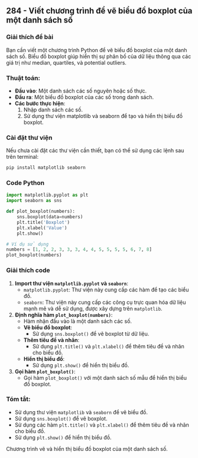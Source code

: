 ## 284 - Viết chương trình để vẽ biểu đồ boxplot của một danh sách số

### Giải thích đề bài

Bạn cần viết một chương trình Python để vẽ biểu đồ boxplot của một danh sách số. Biểu đồ boxplot giúp hiển thị sự phân bố của dữ liệu thông qua các giá trị như median, quartiles, và potential outliers.

### Thuật toán:

- **Đầu vào**: Một danh sách các số nguyên hoặc số thực.
- **Đầu ra**: Một biểu đồ boxplot của các số trong danh sách.
- **Các bước thực hiện**:
  1. Nhập danh sách các số.
  2. Sử dụng thư viện matplotlib và seaborn để tạo và hiển thị biểu đồ boxplot.

### Cài đặt thư viện

Nếu chưa cài đặt các thư viện cần thiết, bạn có thể sử dụng các lệnh sau trên terminal:

```bash
pip install matplotlib seaborn
```

### Code Python

```python
import matplotlib.pyplot as plt
import seaborn as sns

def plot_boxplot(numbers):
    sns.boxplot(data=numbers)
    plt.title('Boxplot')
    plt.xlabel('Value')
    plt.show()

# Ví dụ sử dụng
numbers = [1, 2, 2, 3, 3, 3, 4, 4, 5, 5, 5, 5, 6, 7, 8]
plot_boxplot(numbers)
```

### Giải thích code

1. **Import thư viện `matplotlib.pyplot` và `seaborn`**:
   - `matplotlib.pyplot`: Thư viện này cung cấp các hàm để tạo các biểu đồ.
   - `seaborn`: Thư viện này cung cấp các công cụ trực quan hóa dữ liệu mạnh mẽ và dễ sử dụng, được xây dựng trên `matplotlib`.
2. **Định nghĩa hàm `plot_boxplot(numbers)`**:
   - Hàm nhận đầu vào là một danh sách các số.
   - **Vẽ biểu đồ boxplot**:
     - Sử dụng `sns.boxplot()` để vẽ boxplot từ dữ liệu.
   - **Thêm tiêu đề và nhãn**:
     - Sử dụng `plt.title()` và `plt.xlabel()` để thêm tiêu đề và nhãn cho biểu đồ.
   - **Hiển thị biểu đồ**:
     - Sử dụng `plt.show()` để hiển thị biểu đồ.
3. **Gọi hàm `plot_boxplot()`**:
   - Gọi hàm `plot_boxplot()` với một danh sách số mẫu để hiển thị biểu đồ boxplot.

### Tóm tắt:

- Sử dụng thư viện `matplotlib` và `seaborn` để vẽ biểu đồ.
- Sử dụng `sns.boxplot()` để vẽ boxplot.
- Sử dụng các hàm `plt.title()` và `plt.xlabel()` để thêm tiêu đề và nhãn cho biểu đồ.
- Sử dụng `plt.show()` để hiển thị biểu đồ.

Chương trình vẽ và hiển thị biểu đồ boxplot của một danh sách số.
